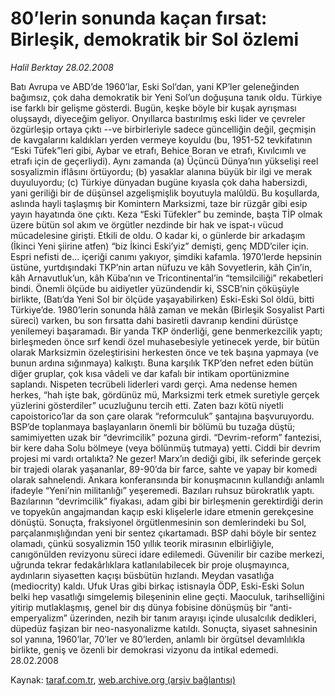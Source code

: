 # 80’lerin sonunda kaçan fırsat: Birleşik, demokratik bir Sol özlemi

*Halil Berktay 28.02.2008*

<div class="yazi">Batı Avrupa ve ABD’de 1960’lar, Eski Sol’dan, yani KP’ler geleneğinden bağımsız, çok daha demokratik bir Yeni Sol’un doğuşuna tanık oldu. Türkiye ise farklı bir gelişme gösterdi. Bugün, keşke böyle bir kuşak ayrışması oluşsaydı, diyeceğim geliyor. Onyıllarca bastırılmış eski lider ve çevreler özgürleşip ortaya çıktı --ve birbirleriyle sadece güncelliğin değil, geçmişin de kavgalarını kaldıkları yerden vermeye koyuldu (bu, 1951-52 tevkifatının “Eski Tüfek”leri gibi, Aybar ve etrafı, Behice Boran ve etrafı, Kıvılcımlı ve etrafı için de geçerliydi). Aynı zamanda (a) Üçüncü Dünya’nın yükselişi reel sosyalizmin iflâsını örtüyordu; (b) yasaklar alanına büyük bir ilgi ve merak duyuluyordu; (c) Türkiye dünyadan bugüne kıyasla çok daha habersizdi, yani geriliği bir de düşünsel azgelişmişlik boyutuyla malûldü. 
Bu koşullarda, aslında hayli taşlaşmış bir Komintern Marksizmi, taze bir rüzgâr gibi esip yayın hayatında öne çıktı. Keza “Eski Tüfekler” bu zeminde, başta TİP olmak üzere bütün sol akım ve örgütler nezdinde bir hak ve ispat-ı vücud mücadelesine girişti. Etkili de oldu. O kadar ki, o günlerde bir arkadaşım (İkinci Yeni şiirine atfen) “biz İkinci Eski’yiz” demişti, genç MDD’ciler için. Espri nefisti de... içeriği canımı yakıyor, şimdiki kafamla. 1970’lerde hepsinin üstüne, yurtdışındaki TKP’nin artan nüfuzu ve kâh Sovyetlerin, kâh Çin’in, kâh Arnavutluk’un, kâh Küba’nın ve Tricontinental’in “temsilciliği” rekabetleri bindi. 
Önemli ölçüde bu aidiyetler yüzündendir ki, SSCB’nin çöküşüyle birlikte, (Batı’da Yeni Sol bir ölçüde yaşayabilirken) Eski-Eski Sol öldü, bitti Türkiye’de. 1980’lerin sonunda hâlâ zaman ve mekân (Birleşik Sosyalist Parti süreci) varken, bu son fırsatta dahi basiretli davranıp kendini dürüstçe yenilemeyi başaramadı. Bir yanda TKP önderliği, gene benmerkezcilik yaptı; birleşmeden önce sırf kendi özel muhasebesiyle yetinecek yerde, bir bütün olarak Marksizmin özeleştirisini herkesten önce ve tek başına yapmaya (ve bunun ardına sığınmaya) kalkıştı. Buna karşılık TKP’den nefret eden bütün diğer gruplar, çok kısa vâdeli ve dar kafalı bir intikam oportünizmine saplandı. Nispeten tecrübeli liderleri vardı gerçi. Ama nedense hemen herkes, “hah işte bak, gördünüz mü, Marksizmi terk etmek suretiyle gerçek yüzlerini gösterdiler” ucuzluğunu tercih etti. Zaten bazı kötü niyetli capoistorico’lar da son çare olarak “reformculuk” şantajına başvuruyordu. BSP’de toplanmaya başlayanların önemli bir bölümü bu tuzağa düştü; samimiyetten uzak bir “devrimcilik” pozuna girdi. “Devrim-reform” fantezisi, bir kere daha Solu bölmeye (veya bölünmüş tutmaya) yetti. Ciddi bir devrim projesi mi vardı ortalıkta? Ne gezer! Marx’ın dediği gibi, ilk seferinde gerçek bir trajedi olarak yaşananlar, 89-90’da bir farce, sahte ve yapay bir komedi olarak sahnelendi. Ankara konferansında bir konuşmacının kullandığı anlamlı ifadeyle “Yeni’nin militanlığı” yeşeremedi. Bazıları ruhsuz bürokratlık yaptı. Bazılarının “devrimcilik” fiyakası, adam gibi bir birleşmenin gerektirdiği derin ve topyekûn angajmandan kaçıp eski klişelerle idare etmenin gerekçesine dönüştü. 
Sonuçta, fraksiyonel örgütlenmesinin son demlerindeki bu Sol, parçalanmışlığından yeni bir sentez çıkartamadı. BSP dahi böyle bir sentez olamadı, çünkü sosyalizmin 150 yıllık teorik mirasının elbirliğiyle, canıgönülden revizyonu süreci idare edilemedi. Güvenilir bir cazibe merkezi, uğrunda tekrar fedakârlıklara katlanılabilecek bir proje oluşmayınca, aydınların siyasetten kaçışı büsbütün hızlandı. Meydan vasatlığa (mediocrity) kaldı. Ufuk Uras gibi birkaç istisnayla ÖDP, Eski-Eski Solun belki hep vasatlığı simgelemiş bileşeninin eline geçti. Maoculuk, tarihselliğini yitirip mutlaklaşmış, genel bir dış dünya fobisine dönüşmüş bir “anti-emperyalizm” üzerinden, nezih bir tanım arayışı içinde ulusalcılık dedikleri, düpedüz faşizan bir neo-nasyonalizme katıldı.
Sonuçta, siyaset sahnesinin sol yanına, 1960’lar, 70’ler ve 80’lerden, anlamlı bir örgütsel devamlılıkla birlikte, geniş ve özenli bir demokrasi vizyonu da intikal edemedi.
28.02.2008</div>

Kaynak: [taraf.com.tr](http://www.taraf.com.tr:80/halil-berktay/makale-80lerin-sonunda-kacan-firsat-birlesik.htm), [web.archive.org (arşiv bağlantısı)](http://web.archive.org/web/20100717211249/http://www.taraf.com.tr:80/halil-berktay/makale-80lerin-sonunda-kacan-firsat-birlesik.htm)
